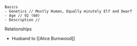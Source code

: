 
	Basics
	- Genetics // Mostly Human, Equally minutely Elf and Dwarf
	- Age // 92 (60)
	- Description // 


Relationships
- Husband to [[Alice Burnwood]]
